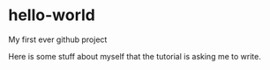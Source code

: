 # hello-world
My first ever github project

Here is some stuff about myself that the tutorial is asking me to write.
